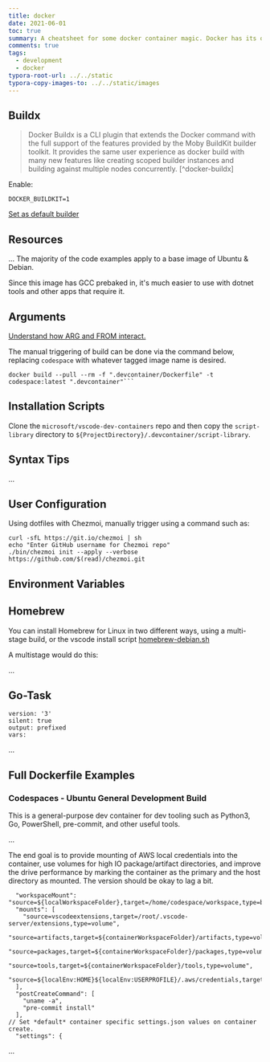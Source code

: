 ```yaml
---
title: docker
date: 2021-06-01
toc: true
summary: A cheatsheet for some docker container magic. Docker has its own quirks, so this is a way for me to remember and reuse some of this without trying to formalize it into a standardized repo.
comments: true
tags:
  - development
  - docker
typora-root-url: ../../static
typora-copy-images-to: ../../static/images
---
```


## Buildx

> Docker Buildx is a CLI plugin that extends the Docker command with the full support of the features provided by the Moby BuildKit builder toolkit. It provides the same user experience as docker build with many new features like creating scoped builder instances and building against multiple nodes concurrently. [^docker-buildx]

Enable:

    DOCKER_BUILDKIT=1

[Set as default builder](https://docs.docker.com/buildx/working-with-buildx/#set-buildx-as-the-default-builder)

## Resources
...
The majority of the code examples apply to a base image of Ubuntu & Debian.

Since this image has GCC prebaked in, it's much easier to use with dotnet tools and other apps that require it.

## Arguments

[Understand how ARG and FROM interact.](https://docs.docker.com/engine/reference/builder/#understand-how-arg-and-from-interact)

The manual triggering of build can be done via the command below, replacing `codespace` with whatever tagged image name is desired.

    docker build --pull --rm -f ".devcontainer/Dockerfile" -t codespace:latest ".devcontainer"```

## Installation Scripts

Clone the `microsoft/vscode-dev-containers` repo and then copy the `script-library` directory to `${ProjectDirectory}/.devcontainer/script-library`.

## Syntax Tips
...

## User Configuration

Using dotfiles with Chezmoi, manually trigger using a command such as:

    curl -sfL https://git.io/chezmoi | sh
    echo "Enter GitHub username for Chezmoi repo"
    ./bin/chezmoi init --apply --verbose https://github.com/$(read)/chezmoi.git

## Environment Variables

## Homebrew

You can install Homebrew for Linux in two different ways, using a multi-stage build, or the vscode install script [homebrew-debian.sh](https://github.com/microsoft/vscode-dev-containers/blob/main/script-library/homebrew-debian.sh)

A multistage would do this:

...

## Go-Task

    version: '3'
    silent: true
    output: prefixed
    vars:
...

## Full Dockerfile Examples

### Codespaces - Ubuntu General Development Build

This is a general-purpose dev container for dev tooling such as Python3, Go, PowerShell, pre-commit, and other useful tools.

...

The end goal is to provide mounting of AWS local credentials into the container, use volumes for high IO package/artifact directories, and improve the drive performance by marking the container as the primary and the host directory as mounted. The version should be okay to lag a bit.

      "workspaceMount": "source=${localWorkspaceFolder},target=/home/codespace/workspace,type=bind,consistency=delegated",
      "mounts": [
        "source=vscodeextensions,target=/root/.vscode-server/extensions,type=volume",
        "source=artifacts,target=${containerWorkspaceFolder}/artifacts,type=volume",
        "source=packages,target=${containerWorkspaceFolder}/packages,type=volume",
        "source=tools,target=${containerWorkspaceFolder}/tools,type=volume",
        "source=${localEnv:HOME}${localEnv:USERPROFILE}/.aws/credentials,target=/home/codespace/.aws/credentials,type=bind,consistency=delegated",
      ],
      "postCreateCommand": [
        "uname -a",
        "pre-commit install"
      ],
    // Set *default* container specific settings.json values on container create.
      "settings": {
...


